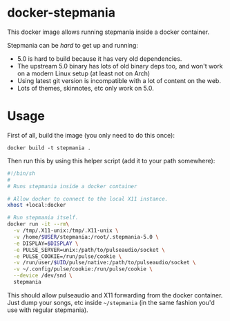 docker-stepmania
================

This docker image allows running stepmania inside a docker container.

Stepmania can be *hard* to get up and running:

* 5.0 is hard to build because it has very old dependencies.
* The upstream 5.0 binary has lots of old binary deps too, and won't work on a
  modern Linux setup (at least not on Arch)
* Using latest git version is incompatible with a lot of content on the web.
* Lots of themes, skinnotes, etc only work on 5.0.

# Usage

First of all, build the image (you only need to do this once):

    docker build -t stepmania .

Then run this by using this helper script (add it to your path somewhere):

```sh
#!/bin/sh
#
# Runs stepmania inside a docker container

# Allow docker to connect to the local X11 instance.
xhost +local:docker

# Run stepmania itself.
docker run -it --rm\
  -v /tmp/.X11-unix:/tmp/.X11-unix \
  -v /home/$USER/stepmania:/root/.stepmania-5.0 \
  -e DISPLAY=$DISPLAY \
  -e PULSE_SERVER=unix:/path/to/pulseaudio/socket \
  -e PULSE_COOKIE=/run/pulse/cookie \
  -v /run/user/$UID/pulse/native:/path/to/pulseaudio/socket \
  -v ~/.config/pulse/cookie:/run/pulse/cookie \
  --device /dev/snd \
  stepmania
```

This should allow pulseaudio and X11 forwarding from the docker container. Just
dump your songs, etc inside `~/stepmania` (in the same fashion you'd use with
regular stepmania).
